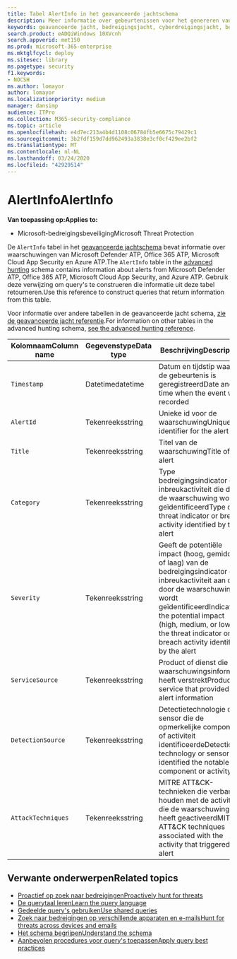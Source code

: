 ```yaml
---
title: Tabel AlertInfo in het geavanceerde jachtschema
description: Meer informatie over gebeurtenissen voor het genereren van waarschuwingen in de tabel AlertInfo van het geavanceerde jachtschema
keywords: geavanceerde jacht, bedreigingsjacht, cyberdreigingsjacht, bescherming tegen microsoft-dreigingen, microsoft 365, mtp, m365, zoekopdracht, query, telemetrie, schemareferentie, kusto, tabel, kolom, gegevenstype, beschrijving, AlertInfo, waarschuwing, ernst, categorie, MITRE, ATT&CK, Microsoft Defender ATP, MDATP, Office 365 ATP, Microsoft Cloud App Security, MCAS en Azure ATP
search.product: eADQiWindows 10XVcnh
search.appverid: met150
ms.prod: microsoft-365-enterprise
ms.mktglfcycl: deploy
ms.sitesec: library
ms.pagetype: security
f1.keywords:
- NOCSH
ms.author: lomayor
author: lomayor
ms.localizationpriority: medium
manager: dansimp
audience: ITPro
ms.collection: M365-security-compliance
ms.topic: article
ms.openlocfilehash: e4d7ec213a4b4d1108c06784fb5e6675c79429c1
ms.sourcegitcommit: 3b2fdf159d7dd962493a3838e3cf0cf429ee2bf2
ms.translationtype: MT
ms.contentlocale: nl-NL
ms.lasthandoff: 03/24/2020
ms.locfileid: "42929514"
---
```

# <a name="alertinfo"></a><span data-ttu-id="a65b6-104">AlertInfo</span><span class="sxs-lookup"><span data-stu-id="a65b6-104">AlertInfo</span></span>

<span data-ttu-id="a65b6-105">**Van toepassing op:**</span><span class="sxs-lookup"><span data-stu-id="a65b6-105">**Applies to:**</span></span>
- <span data-ttu-id="a65b6-106">Microsoft-bedreigingsbeveiliging</span><span class="sxs-lookup"><span data-stu-id="a65b6-106">Microsoft Threat Protection</span></span>



<span data-ttu-id="a65b6-107">De `AlertInfo` tabel in het [geavanceerde jachtschema](advanced-hunting-overview.md) bevat informatie over waarschuwingen van Microsoft Defender ATP, Office 365 ATP, Microsoft Cloud App Security en Azure ATP.</span><span class="sxs-lookup"><span data-stu-id="a65b6-107">The `AlertInfo` table in the [advanced hunting](advanced-hunting-overview.md) schema contains information about alerts from Microsoft Defender ATP, Office 365 ATP, Microsoft Cloud App Security, and Azure ATP.</span></span> <span data-ttu-id="a65b6-108">Gebruik deze verwijzing om query's te construeren die informatie uit deze tabel retourneren.</span><span class="sxs-lookup"><span data-stu-id="a65b6-108">Use this reference to construct queries that return information from this table.</span></span>

<span data-ttu-id="a65b6-109">Voor informatie over andere tabellen in de geavanceerde jacht schema, [zie de geavanceerde jacht referentie](advanced-hunting-schema-tables.md).</span><span class="sxs-lookup"><span data-stu-id="a65b6-109">For information on other tables in the advanced hunting schema, [see the advanced hunting reference](advanced-hunting-schema-tables.md).</span></span>

| <span data-ttu-id="a65b6-110">Kolomnaam</span><span class="sxs-lookup"><span data-stu-id="a65b6-110">Column name</span></span> | <span data-ttu-id="a65b6-111">Gegevenstype</span><span class="sxs-lookup"><span data-stu-id="a65b6-111">Data type</span></span> | <span data-ttu-id="a65b6-112">Beschrijving</span><span class="sxs-lookup"><span data-stu-id="a65b6-112">Description</span></span> |
|-------------|-----------|-------------|
| `Timestamp` | <span data-ttu-id="a65b6-113">Datetime</span><span class="sxs-lookup"><span data-stu-id="a65b6-113">datetime</span></span> | <span data-ttu-id="a65b6-114">Datum en tijdstip waarop de gebeurtenis is geregistreerd</span><span class="sxs-lookup"><span data-stu-id="a65b6-114">Date and time when the event was recorded</span></span> |
| `AlertId` | <span data-ttu-id="a65b6-115">Tekenreeks</span><span class="sxs-lookup"><span data-stu-id="a65b6-115">string</span></span> | <span data-ttu-id="a65b6-116">Unieke id voor de waarschuwing</span><span class="sxs-lookup"><span data-stu-id="a65b6-116">Unique identifier for the alert</span></span> |
| `Title` | <span data-ttu-id="a65b6-117">Tekenreeks</span><span class="sxs-lookup"><span data-stu-id="a65b6-117">string</span></span> | <span data-ttu-id="a65b6-118">Titel van de waarschuwing</span><span class="sxs-lookup"><span data-stu-id="a65b6-118">Title of the alert</span></span> |
| `Category` | <span data-ttu-id="a65b6-119">Tekenreeks</span><span class="sxs-lookup"><span data-stu-id="a65b6-119">string</span></span> | <span data-ttu-id="a65b6-120">Type bedreigingsindicator of inbreukactiviteit die door de waarschuwing wordt geïdentificeerd</span><span class="sxs-lookup"><span data-stu-id="a65b6-120">Type of threat indicator or breach activity identified by the alert</span></span> |
| `Severity` | <span data-ttu-id="a65b6-121">Tekenreeks</span><span class="sxs-lookup"><span data-stu-id="a65b6-121">string</span></span> | <span data-ttu-id="a65b6-122">Geeft de potentiële impact (hoog, gemiddeld of laag) van de bedreigingsindicator of inbreukactiviteit aan die door de waarschuwing wordt geïdentificeerd</span><span class="sxs-lookup"><span data-stu-id="a65b6-122">Indicates the potential impact (high, medium, or low) of the threat indicator or breach activity identified by the alert</span></span> |
| `ServiceSource` | <span data-ttu-id="a65b6-123">Tekenreeks</span><span class="sxs-lookup"><span data-stu-id="a65b6-123">string</span></span> | <span data-ttu-id="a65b6-124">Product of dienst die de waarschuwingsinformatie heeft verstrekt</span><span class="sxs-lookup"><span data-stu-id="a65b6-124">Product or service that provided the alert information</span></span> |
| `DetectionSource` | <span data-ttu-id="a65b6-125">Tekenreeks</span><span class="sxs-lookup"><span data-stu-id="a65b6-125">string</span></span> | <span data-ttu-id="a65b6-126">Detectietechnologie of sensor die de opmerkelijke component of activiteit identificeerde</span><span class="sxs-lookup"><span data-stu-id="a65b6-126">Detection technology or sensor that identified the notable component or activity</span></span> |
| `AttackTechniques` | <span data-ttu-id="a65b6-127">Tekenreeks</span><span class="sxs-lookup"><span data-stu-id="a65b6-127">string</span></span> | <span data-ttu-id="a65b6-128">MITRE ATT&CK-technieken die verband houden met de activiteit die de waarschuwing heeft geactiveerd</span><span class="sxs-lookup"><span data-stu-id="a65b6-128">MITRE ATT&CK techniques associated with the activity that triggered the alert</span></span> |

## <a name="related-topics"></a><span data-ttu-id="a65b6-129">Verwante onderwerpen</span><span class="sxs-lookup"><span data-stu-id="a65b6-129">Related topics</span></span>
- [<span data-ttu-id="a65b6-130">Proactief op zoek naar bedreigingen</span><span class="sxs-lookup"><span data-stu-id="a65b6-130">Proactively hunt for threats</span></span>](advanced-hunting-overview.md)
- [<span data-ttu-id="a65b6-131">De querytaal leren</span><span class="sxs-lookup"><span data-stu-id="a65b6-131">Learn the query language</span></span>](advanced-hunting-query-language.md)
- [<span data-ttu-id="a65b6-132">Gedeelde query's gebruiken</span><span class="sxs-lookup"><span data-stu-id="a65b6-132">Use shared queries</span></span>](advanced-hunting-shared-queries.md)
- [<span data-ttu-id="a65b6-133">Zoek naar bedreigingen op verschillende apparaten en e-mails</span><span class="sxs-lookup"><span data-stu-id="a65b6-133">Hunt for threats across devices and emails</span></span>](advanced-hunting-query-emails-devices.md)
- [<span data-ttu-id="a65b6-134">Het schema begrijpen</span><span class="sxs-lookup"><span data-stu-id="a65b6-134">Understand the schema</span></span>](advanced-hunting-schema-tables.md)
- [<span data-ttu-id="a65b6-135">Aanbevolen procedures voor query's toepassen</span><span class="sxs-lookup"><span data-stu-id="a65b6-135">Apply query best practices</span></span>](advanced-hunting-best-practices.md)
